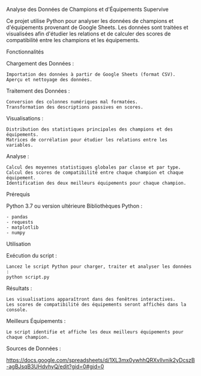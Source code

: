 Analyse des Données de Champions et d'Équipements Supervive

  Ce projet utilise Python pour analyser les données de champions et d'équipements provenant de Google Sheets. Les données sont traitées et visualisées afin d'étudier les relations et de calculer des scores de   compatibilité entre les champions et les équipements.

Fonctionnalités

  Chargement des Données :
  
    Importation des données à partir de Google Sheets (format CSV).
    Aperçu et nettoyage des données.
  
  Traitement des Données :
  
    Conversion des colonnes numériques mal formatées.
    Transformation des descriptions passives en scores.
    
  Visualisations :
  
    Distribution des statistiques principales des champions et des équipements.
    Matrices de corrélation pour étudier les relations entre les variables.
  
  Analyse :
  
    Calcul des moyennes statistiques globales par classe et par type.
    Calcul des scores de compatibilité entre chaque champion et chaque équipement.
    Identification des deux meilleurs équipements pour chaque champion.

Prérequis

  Python 3.7 ou version ultérieure
  Bibliothèques Python :
  
    - pandas
    - requests
    - matplotlib
    - numpy

Utilisation
  
  Exécution du script :
  
    Lancez le script Python pour charger, traiter et analyser les données :
    python script.py
  
  Résultats :
  
    Les visualisations apparaîtront dans des fenêtres interactives.
    Les scores de compatibilité des équipements seront affichés dans la console.
  
  Meilleurs Équipements :
  
    Le script identifie et affiche les deux meilleurs équipements pour chaque champion.

Sources de Données :

  https://docs.google.com/spreadsheets/d/1XL3mx0ywhhQRXvIIvnik2yDcszB-agBJsqB3UHdvhyQ/edit?gid=0#gid=0
